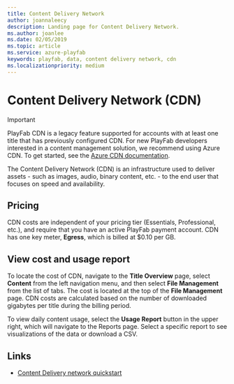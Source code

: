 ```yaml
---
title: Content Delivery Network
author: joannaleecy
description: Landing page for Content Delivery Network.
ms.author: joanlee
ms.date: 02/05/2019
ms.topic: article
ms.service: azure-playfab
keywords: playfab, data, content delivery network, cdn
ms.localizationpriority: medium
---
```


# Content Delivery Network (CDN)

> [!IMPORTANT]
> PlayFab CDN is a legacy feature supported for accounts with at least one title that has previously configured CDN. For new PlayFab developers interested in a content management solution, we recommend using Azure CDN. To get started, see the [Azure CDN documentation](/azure/cdn/).

The Content Delivery Network (CDN) is an infrastructure used to deliver assets - such as images, audio, binary content, etc. - to the end user that focuses on speed and availability.

## Pricing
CDN costs are independent of your pricing tier (Essentials, Professional, etc.), and require that you have an active PlayFab payment account. CDN has one key meter, **Egress**, which is billed at $0.10 per GB.

## View cost and usage report

To locate the cost of CDN, navigate to the **Title Overview** page, select **Content** from the left navigation menu, and then select **File Management** from the list of tabs. The cost is located at the top of the **File Management** page. CDN costs are calculated based on the number of downloaded gigabytes per title during the billing period.

To view daily content usage, select the **Usage Report** button in the upper right, which will navigate to the Reports page. Select a specific report to see visualizations of the data or download a CSV.

## Links

* [Content Delivery network quickstart](quickstart.md)
